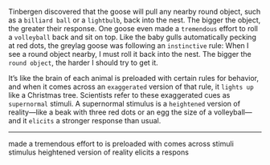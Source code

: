 Tinbergen discovered that the goose will pull any nearby round
object, such as a `billiard ball` or a `lightbulb`, back into the nest. The
bigger the object, the greater their response. One goose even made a
`tremendous` effort to roll a `volleyball` back and sit on top. Like the baby
gulls automatically pecking at red dots, the greylag goose was
following an `instinctive` rule: When I see a round object nearby, I must
roll it back into the nest. The bigger the `round object`, the harder I
should try to get it.

It’s like the brain of each animal is preloaded with certain rules for
behavior, and when it comes across an `exaggerated` version of that
rule, it `lights up` like a Christmas tree. Scientists refer to these
exaggerated cues as `supernormal` stimuli. A supernormal stimulus is a
`heightened` version of reality—like a beak with three red dots or an egg
the size of a volleyball—and it `elicits` a stronger response than usual.

---
made a tremendous effort to
is preloaded with
comes across
stimuli stimulus
heightened version of reality
elicits a respons